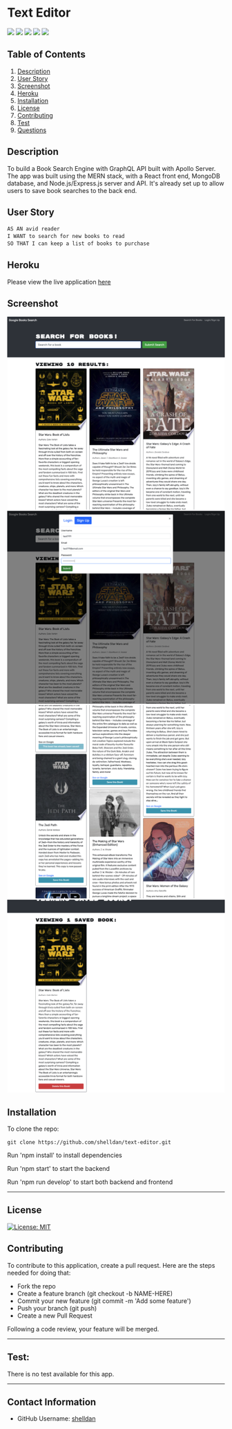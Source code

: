 # Text Editor

<p> 
    <img src="https://img.shields.io/badge/-JavaScript-purple" />
    <img src="https://img.shields.io/badge/-Node-green" />
    <img src="https://img.shields.io/badge/-Express.js-blue" />
    <img src="https://img.shields.io/badge/-Mongoose-yellow" />
    <img src="https://img.shields.io/badge/-Insomnia-red" />
</p>


## Table of Contents
1. [Description](#description)
2. [User Story](#user-story)
3. [Screenshot](#screenshot)
4. [Heroku](#heroku)
5. [Installation](#installation)
6. [License](#license)
7. [Contributing](#contributing)
8. [Test](#test)
9. [Questions](#contact-information)

## Description
To build a Book Search Engine with GraphQL API built with Apollo Server. The app was built using the MERN stack, with a React front end, MongoDB database, and Node.js/Express.js server and API. It's already set up to allow users to save book searches to the back end.

## User Story
```md
AS AN avid reader
I WANT to search for new books to read
SO THAT I can keep a list of books to purchase
```

## Heroku
Please view the live application [here]()

## Screenshot
![](client/public/assets/images/screenshot-1.png)
![](client/public/assets/images/screenshot-2.png)
![](client/public/assets/images/screenshot-3.png)
![](client/public/assets/images/screenshot-4.png)

## Installation
To clone the repo:
```
git clone https://github.com/shelldan/text-editor.git
``` 
Run 'npm install' to install dependencies

Run 'npm start' to start the backend

Run 'npm run develop' to start both backend and frontend

---

## License
[![License: MIT](https://img.shields.io/badge/License-MIT-blue.svg)](https://opensource.org/licenses/MIT) 

## Contributing 
To contribute to this application, create a pull request.
Here are the steps needed for doing that:
- Fork the repo
- Create a feature branch (git checkout -b NAME-HERE)
- Commit your new feature (git commit -m 'Add some feature')
- Push your branch (git push)
- Create a new Pull Request

Following a code review, your feature will be merged.

---

## Test:
There is no test available for this app. 

---

## Contact Information
* GitHub Username: [shelldan](https://github.com/shelldan)